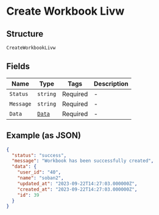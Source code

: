 
# Create Workbook Livw

## Structure

`CreateWorkbookLivw`

## Fields

| Name | Type | Tags | Description |
|  --- | --- | --- | --- |
| `Status` | `string` | Required | - |
| `Message` | `string` | Required | - |
| `Data` | [`Data`](../../doc/models/data.md) | Required | - |

## Example (as JSON)

```json
{
  "status": "success",
  "message": "Workbook has been successfully created",
  "data": {
    "user_id": "40",
    "name": "soban2",
    "updated_at": "2023-09-22T14:27:03.000000Z",
    "created_at": "2023-09-22T14:27:03.000000Z",
    "id": 39
  }
}
```


